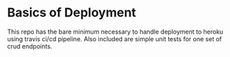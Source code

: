 # Basics of Deployment

This repo has the bare minimum necessary to handle deployment to heroku using travis ci/cd pipeline. Also included are simple unit tests for one set of crud endpoints. 
